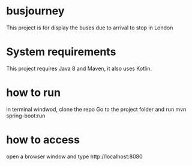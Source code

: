 # busjourney
This project is for display the buses due to arrival to stop in London
# System requirements
This project requires Java 8 and Maven, it also uses Kotlin.
# how to run
in terminal windwod, clone the repo 
Go to the project folder and run mvn spring-boot:run
# how to access 
open a browser window and type http://localhost:8080

